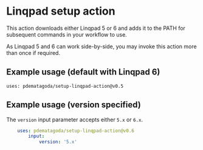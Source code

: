 # Linqpad setup action

This action downloads either Linqpad 5 or 6 and adds it to the PATH for subsequent commands in your workflow to use.

As Linqpad 5 and 6 can work side-by-side, you may invoke this action more than once if required.

## Example usage (default with Linqpad 6)

`uses: pdematagoda/setup-linqpad-action@v0.5`

## Example usage (version specified)

The `version` input parameter accepts either `5.x` or `6.x`.

```yaml
    uses: pdematagoda/setup-linqpad-action@v0.6
        input:
            version: '5.x'
```